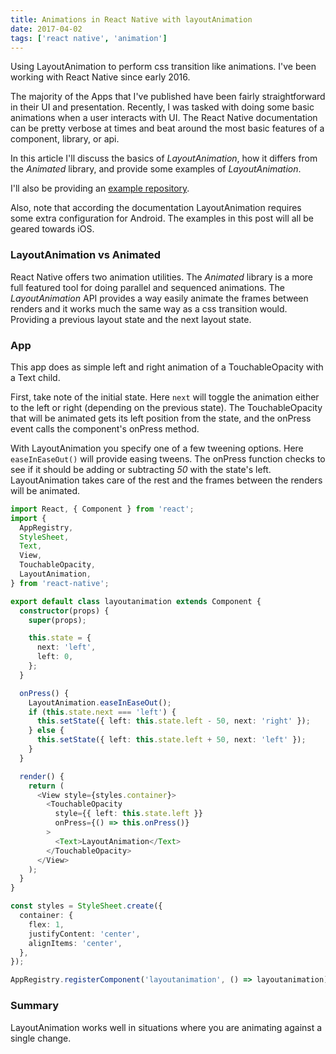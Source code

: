 ```yaml
---
title: Animations in React Native with layoutAnimation
date: 2017-04-02
tags: ['react native', 'animation']
---
```


Using LayoutAnimation to perform css transition like animations.
I've been working with React Native since early 2016.

<!--more-->

The majority of the Apps
that I've published have been fairly straightforward in their UI and
presentation. Recently, I was tasked with doing some basic animations when
a user interacts with UI. The React Native documentation can be pretty verbose
at times and beat around the most basic features of a component, library, or
api.

In this article I'll discuss the basics of _LayoutAnimation_, how it differs
from the _Animated_ library, and provide some examples of _LayoutAnimation_.

I'll also be providing an
[example repository](https://github.com/deldrethio/rn-example-layoutanimation).

Also, note that according the
documentation LayoutAnimation requires some extra configuration for Android.
The examples in this post will all be geared towards iOS.

### LayoutAnimation vs Animated

React Native offers two animation utilities. The _Animated_ library is a more
full featured tool for doing parallel and sequenced animations. The
_LayoutAnimation_ API provides a way easily animate the frames between
renders and it works much the same way as a css transition would. Providing
a previous layout state and the next layout state.

### App

This app does as simple left and right animation of a TouchableOpacity with a
Text child.

First, take note of the initial state. Here `next` will toggle the animation
either to the left or right (depending on the previous state). The
TouchableOpacity that will be animated gets its left position from the state,
and the onPress event calls the component's onPress method.

With LayoutAnimation you specify one of a few tweening options. Here
`easeInEaseOut()` will provide easing tweens. The onPress function checks to
see if it should be adding or subtracting _50_ with the state's left.
LayoutAnimation takes care of the rest and the frames between the renders
will be animated.

```typescript
import React, { Component } from 'react';
import {
  AppRegistry,
  StyleSheet,
  Text,
  View,
  TouchableOpacity,
  LayoutAnimation,
} from 'react-native';

export default class layoutanimation extends Component {
  constructor(props) {
    super(props);

    this.state = {
      next: 'left',
      left: 0,
    };
  }

  onPress() {
    LayoutAnimation.easeInEaseOut();
    if (this.state.next === 'left') {
      this.setState({ left: this.state.left - 50, next: 'right' });
    } else {
      this.setState({ left: this.state.left + 50, next: 'left' });
    }
  }

  render() {
    return (
      <View style={styles.container}>
        <TouchableOpacity
          style={{ left: this.state.left }}
          onPress={() => this.onPress()}
        >
          <Text>LayoutAnimation</Text>
        </TouchableOpacity>
      </View>
    );
  }
}

const styles = StyleSheet.create({
  container: {
    flex: 1,
    justifyContent: 'center',
    alignItems: 'center',
  },
});

AppRegistry.registerComponent('layoutanimation', () => layoutanimation);
```

### Summary

LayoutAnimation works well in situations where you are animating against a
single change.

